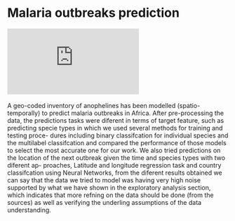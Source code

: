 # Malaria outbreaks prediction

![network architecure](https://github.com/mustafaghali/malaria_outbreaks_prediction/blob/master/modeling/Net.pdf)

A geo-coded inventory of anophelines has been modelled (spatio-temporally)
to predict malaria outbreaks in Africa. After pre-processing the data, the
predictions tasks were diferent in terms of target feature, such as predicting
specie types in which we used several methods for training and testing proce-
dures including binary classifcation for individual species and the multilabel
classifcation and compared the performance of those models to select the
most accurate one for our work. We also tried predictions on the location
of the next outbreak given the time and species types with two diferent ap-
proaches, Latitude and longitude regression task and country classifcation
using Neural Networks, from the diferent results obtained we can say that
the data we tried to model was having very high noise supported by what
we have shown in the exploratory analysis section, which indicates that more
refning on the data should be done (from the sources) as well as verifying
the underling assumptions of the data understanding.
